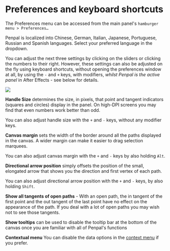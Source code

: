 # Preferences and keyboard shortcuts

The Preferences menu can be accessed from the main panel's `hamburger menu > Preferences…`

Penpal is localized into Chinese, German, Italian, Japanese, Portuguese, Russian and Spanish languages. Select your preferred language in the dropdown.

You can adjust the next three settings by clicking on the sliders or clicking the numbers to their right. However, these settings can also be adjusted on the fly using keyboard shortcuts, without opening the preferences window at all, by using the `-` and `+` keys, with modifiers, _whilst Penpal is the active panel_ in After Effects - see below for details.

![](.gitbook/assets/Prefs\_v1.3.png)

**Handle Size** determines the size, in pixels, that point and tangent indicators (squares and circles) display in the panel. On high-DPI screens you may find that even numbers work better than odd.

You can also adjust handle size with the `+` and `-` keys, without any modifier keys.

**Canvas margin** sets the width of the border around all the paths displayed in the canvas. A wider margin can make it easier to drag selection marquees.

You can also adjust canvas margin with the `+` and `-` keys by also holding `Alt`.

**Directional arrow position** simply offsets the position of the small, elongated arrow that shows you the direction and first vertex of each path.

You can also adjust directional arrow position with the `+` and `-` keys, by also holding `Shift`.

**Show all tangents of open paths** - With an open path, the in tangent of the first point and the out tangent of the last point have no effect on the appearance of the path. If you deal with a lot of open paths you may wish not to see those tangents.

**Show tooltips** can be used to disable the tooltip bar at the bottom of the canvas once you are familiar with all of Penpal's functions

**Contextual menu** You can disable the data options in the [context menu](context-menu.md) if you prefer.

